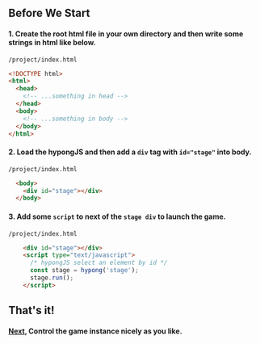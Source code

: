 ## Before We Start

#### 1. Create the root html file in your own directory and then write some strings in html like below.

`/project/index.html`
```html
<!DOCTYPE html>
<html>
  <head>
    <!-- ...something in head -->
  </head>
  <body>
    <!-- ...something in body -->
  </body>
</html>
```

#### 2. Load the hypongJS and then add a `div` tag with `id="stage"` into body.

`/project/index.html`
```html
  <body>
    <div id="stage"></div>
  </body>
```

#### 3. Add some `script` to next of the `stage div` to launch the game.

`/project/index.html`
```html
    <div id="stage"></div>
    <script type="text/javascript">
      /* hypongJS select an element by id */
      const stage = hypong('stage');
      stage.run();
    </script>
```

## That's it!
#### [Next](https://github.com/leejg1313/hypongJS/blob/master/documentations/2.%20Props.md), Control the game instance nicely as you like.
